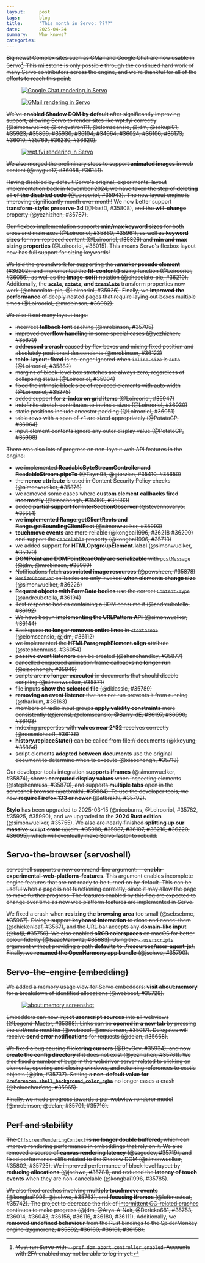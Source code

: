 ```yaml
---
layout:     post
tags:       blog
title:      "This month in Servo: ????"
date:       2025-04-24
summary:    Who knows?
categories:
---
```


~~Big news!
Complex sites such as GMail and Google Chat are now usable in Servo[^1].
This milestone is only possible through the continued hard work of many Servo contributors across the engine, and we're thankful for all of the efforts to reach this point.~~

[^1]: ~~Must run Servo with `--pref dom_abort_controller_enabled`. Accounts with 2FA enabled may not be able to log in yet.~~

<figure><a href="{{ '/img/blog/2025-04-servo-gchat.png' | url }}"><img alt="Google Chat rendering in Servo" src="{{ '/img/blog/2025-04-servo-gchat.png' | url }}"></a></figure>
<figure><a href="{{ '/img/blog/2025-04-servo-gmail.png' | url }}"><img alt="GMail rendering in Servo" src="{{ '/img/blog/2025-04-servo-gmail.png' | url }}"></a></figure>

~~We've **enabled Shadow DOM by default** after significantly improving support, allowing Servo to render sites like wpt.fyi correctly (@simonwuelker, @longvatron111, @elomscansio, @jdm, @sakupi01, #35923, #35899, #35930, #36104, #34964, #36024, #36106, #36173, #36010, #35769, #36230, #36620).~~

<figure><a href="{{ '/img/blog/2025-04-servo-wptfyi.png' | url }}"><img alt="wpt.fyi rendering in Servo" src="{{ '/img/blog/2025-04-servo-wptfyi.png' | url }}"></a></figure>

~~We also merged the preliminary steps to support **animated images** in web content (@rayguo17, #36058, #36141).~~

~~Having disabled by default Servo's original, experimental layout implementation back in November 2024, we have taken the step of **deleting all of the disabled code** (@Loirooriol, #35943).
The new layout engine is improving significantly month over month!~~
We now better support **transform-style: preserve-3d** (@HastD, #35808), ~~and the **will-change** property (@yezhizhen, #35787).~~

~~Our flexbox implementation supports **min/max keyword sizes** for both cross and main axes (@Loirooriol, #35860, #35961), as well as **keyword sizes** for non-replaced content (@Loirooriol, #35826) and **min and max sizing properties** (@Loirooriol, #36015).
This means Servo's flexbox layout now has full support for sizing keywords!~~

~~We laid the groundwork for supporting the **::marker pseudo element** (#36202), and implemented the **fit-content()** sizing function (@Loirooriol, #36056), as well as the **image-set()** notation (@chocolate-pie, #36210).~~
~~Additionally, the **`scale`, `rotate`, and `translate`** transform properties now work (@chocolate-pie, @Loirooriol, #35926).~~
~~Finally, we **improved the performance** of deeply nested pages that require laying out boxes multiple times (@Loirooriol, @mrobinson, #36082).~~

~~We also fixed many layout bugs:~~
* ~~incorrect **fallback font** caching (@mrobinson, #35705)~~
* ~~improved **overflow handling** in some special cases (@yezhizhen, #35670)~~
* ~~**addressed a crash** caused by flex boxes and mixing fixed position and absolutely positioned descendants (@mrobinson, #36123)~~
* ~~**table-layout: fixed** is no longer ignored when `inline-size` is `auto` (@Loirooriol, #35882)~~
* ~~margins of block-level box stretches are always zero, regardless of collapsing status (@Loirooriol, #35904)~~
* ~~fixed the intrinsic block size of replaced elements with auto width (@Loirooriol, #35275)~~
* ~~added support for **z-index on grid items** (@Loirooriol, #35947)~~
* ~~indefinite stretch contributes to intrinsic sizes (@Loirooriol, #36030)~~
* ~~static positions include ancestor padding (@Loirooriol, #36051)~~
* ~~table rows with a span of >1 are sized appropriately (@PotatoCP, #36064)~~
* ~~input element contents ignore any outer display value (@PotatoCP, #35908)~~

~~There was also lots of progress on non-layout web API features in the engine:~~
* ~~we implemented **ReadableByteStreamController and ReadableStream.pipeTo** (@Taym95, @gterzian, #35410, #35650)~~
* ~~the **nonce attribute** is used in Content Security Policy checks (@simonwuelker, #35876)~~
* ~~we removed some cases where **custom element callbacks fired incorrectly** (@xiaochengh, #35960, #35883)~~
* ~~added **partial support for InterSectionObserver** (@stevennovaryo, #35551)~~
* ~~we **implemented Range.getClientRects and Range.getBoundingClientRect** (@simonwuelker, #35993)~~
* ~~**touchmove events** are more reliable (@kongbai1996, #36218 #36200) and support the `cancelable` property (@kongbai1996, #35713)~~
* ~~we added support for **HTMLOptgroupElement.label** (@simonwuelker, #35970)~~
* ~~**DOMPoint and DOMPointReadOnly are serializable** with `postMessage` (@jdm, @mrobinson, #35989)~~
* ~~Notifications fetch **associated image resources** (@pewsheen, #35878)~~
* ~~`ResizeObserver` callbacks are only invoked **when elements change size** (@simonwuelker, #36226)~~
* ~~**Request objects with FormData bodies** use the correct `Content-Type` (@andreubotella, #36194)~~
* ~~Text response bodies containing a BOM consume it (@andreubotella, #36192)~~
* ~~We have begun **implementing the URLPattern API** (@simonwuelker, #36144)~~
* ~~Backspace **no longer removes entire lines** in `<textarea>` (@elomscansio, @jdm, #36112)~~
* ~~we implemented the **HTMLParagraphElement.align** attribute (@stephenmuss, #36054)~~
* ~~**passive event listeners** can be created (@shanehandley, #35877)~~
* ~~cancelled enqueued animation frame callbacks **no longer run** (@xiaochengh, #35849)~~
* ~~scripts are **no longer executed** in documents that should disable scripting (@simonwuelker, #35871)~~
* ~~file inputs **show the selected file** (@dklassic, #35789)~~
* ~~**removing an event listener** that has not run prevents it from running (@tharkum, #36163)~~
* ~~members of radio input groups **apply validity constraints** more consistently (@jerensl, @elomscansio, @Barry-dE, #36197, #36090, #36103)~~
* ~~indexing properties with **values near 2^32** resolves correctly (@reesmichael1, #36136)~~
* ~~**history.replaceState()** can be called from file:// documents (@kkoyung, #35864)~~
* ~~script elements **adopted between documents** use the original document to determine when to execute (@xiaochengh, #35718)~~

~~Our developer tools integration **supports iframes** (@simonwuelker, #35874), shows **computed display values** when inspecting elements (@stephenmuss, #35870), and supports **multiple tabs** open in the servoshell browser (@atbrakhi, #35884).
To use the developer tools, we now **require Firefox 133 or newer** (@atbrakhi, #35792).~~

**Stylo** has been upgraded to 2025-03-15 (@nicoburns, @Loirooriol, #35782, #35925, #35990), and we upgraded to the **2024 Rust edition** (@simonwuelker, #35755).
~~We also are nearly finished **splitting up our massive `script` crate** (@jdm, #35988, #35987, #36107, #36216, #36220, #36095), which will eventually make Servo faster to rebuild.~~

## Servo-the-browser (servoshell)

~~servoshell supports a new command-line argument: **--enable-experimental-web-platform-features**.
This argument enables incomplete engine features
that are not ready to be turned on by default.
This can be useful when a page is not functioning correctly, since it may allow the page to make further progress.
The features enabled by this flag are expected to change over time as new web platform features are implemented in Servo.~~

~~We fixed a crash when **resizing the browsing area** too small (@sebsebmc, #35967).~~
~~Dialogs support **keyboard interaction** to close and cancel them (@chickenleaf, #3567), and the URL bar accepts any **domain-like input** (@kafji, #35756).
We also enabled **sRGB colorspaces** on macOS for better colour fidelity (@IsaacMarovitz, #35683).
Using the `--userscripts` argument without providing a path **defaults to ./resources/user-agent-js/**.
Finally, we **renamed the OpenHarmony app bundle** (@jschwe, #35790).~~

## ~~Servo-the-engine (embedding)~~

~~We added a memory usage view for Servo embedders: **visit about:memory** for a breakdown of identified allocations (@webbeef, #35728).~~

<figure><a href="{{ '/img/blog/2025-04-servo-aboutmemory.png' | url }}"><img alt="about:memory screenshot" src="{{ '/img/blog/2025-04-servo-aboutmemory.png' | url }}"></a></figure>

~~Embedders can now **inject userscript sources** into all webviews (@Legend-Master, #35388).
Links can be **opened in a new tab** by pressing the ctrl/meta modifier (@webbeef, @mrobinson, #35017).
Delegates will receive **send error notifications** for requests (@delan, #35668).~~

~~We fixed a bug causing **flickering cursors** (@DevGev, #35934), and now **create the config directory** if it does not exist (@yezhizhen, #35761).
We also fixed a number of bugs in the webdriver server related to clicking on elements, opening and closing windows, and returning references to exotic objects (@jdm, #35737).
Setting a **non-default value for `Preferences.shell_background_color_rgba`** no longer cases a crash (@boluochoufeng, #35865).~~

~~Finally, we made progress towards a per-webview renderer model (@mrobinson, @delan, #35701, #35716).~~

## ~~Perf and stability~~

~~The `OffscreenRenderingContext` is **no longer double buffered**, which can improve rendering performance in embeddings that rely on it.
We also removed a source of **canvas rendering latency** (@sagudev, #35719), and fixed performance cliffs related to the Shadow DOM (@simonwuelker, #35802, #35725).
We improved performance of block level layout by **reducing allocations** (@jschwe, #35781), and reduced the **latency of touch events** when they are non-cancelable (@kongbai1996, #35785).~~

~~We also fixed crashes involving **multiple touchmove events** (@kongbai1996, @jschwe, #35763), and **focusing iframes** (@leftmostcat, #35742).
The project to decrease the risk of [intermittent GC-related crashes](https://github.com/servo/servo/issues/33140) continues to make progress (@jdm, @Arya-A-Nair, @Dericko681, #35753, #36014, #36043, #36156, #36116, #36180, #36111).
Additionally, we **removed undefined behaviour** from the Rust bindings to the SpiderMonkey engine (@gmorenz, #35892, #36160, #36161, #36158).~~

<!--
>>> top deltas (score, pp):
/streams/ (6.6pp to 17.1%)
/css/css-sizing/ (6.4pp to 58.4%)
/css/CSS2/box-display/ (4.4pp to 92.2%)
/shadow-dom/ (4.1pp to 50.9%)
All WPT tests (2.9pp to 58.9%)
/css/css-grid/ (2.0pp to 43.2%)
/css/cssom/ (1.3pp to 66.5%)
/css/ (1.1pp to 66.6%)
/css/css-flexbox/ (1.0pp to 77.4%)
/css/css-position/ (0.5pp to 52.2%)
/css/css-align/ (0.4pp to 66.1%)
/css/CSS2/positioning/ (0.2pp to 94.5%)
/css/CSS2/tables/ & /css/css-tables/ (0.2pp to 91.9%)
/css/CSS2/ (0.1pp to 85.0%)
/content-security-policy/ (0.0pp to 2.6%)
/css/CSS2/abspos/ (0.0pp to 98.2%)
/css/CSS2/floats/ (0.0pp to 91.5%)
/css/CSS2/floats-clear/ (0.0pp to 93.9%)
/css/CSS2/linebox/ (0.0pp to 96.8%)
/css/CSS2/margin-padding-clear/ (0.0pp to 99.0%)
/css/CSS2/normal-flow/ (0.0pp to 96.5%)
/css/css-text/ (0.0pp to 47.5%)
/gamepad/ (0.0pp to 70.8%)
/trusted-types/ (0.0pp to 0.0%)
/WebCryptoAPI/ (0.0pp to 39.2%)
/webxr/ (0.0pp to 54.9%)

>>> top deltas (subtests, pp):
/shadow-dom/ (69.8pp to 77.8%)
/streams/ (29.0pp to 65.1%)
/css/css-sizing/ (5.0pp to 72.3%)
/css/CSS2/box-display/ (4.4pp to 92.2%)
All WPT tests (3.9pp to 86.5%)
/css/css-flexbox/ (2.8pp to 62.5%)
/css/css-grid/ (2.4pp to 43.9%)
/css/ (1.0pp to 61.0%)
/css/cssom/ (1.0pp to 82.3%)
/css/css-position/ (0.3pp to 62.7%)
/css/css-align/ (0.3pp to 78.0%)
/css/CSS2/tables/ & /css/css-tables/ (0.3pp to 87.0%)
/css/CSS2/positioning/ (0.2pp to 94.5%)
/css/CSS2/ (0.1pp to 86.0%)
/content-security-policy/ (0.0pp to 0.7%)
/css/CSS2/abspos/ (0.0pp to 96.6%)
/css/CSS2/floats/ (0.0pp to 87.8%)
/css/CSS2/floats-clear/ (0.0pp to 92.2%)
/css/CSS2/linebox/ (0.0pp to 79.4%)
/css/CSS2/margin-padding-clear/ (0.0pp to 99.0%)
/css/CSS2/normal-flow/ (0.0pp to 96.2%)
/css/css-text/ (0.0pp to 37.3%)
/gamepad/ (0.0pp to 93.0%)
/trusted-types/ (0.0pp to 0.0%)
/WebCryptoAPI/ (0.0pp to 60.6%)
/webxr/ (0.0pp to 63.0%)
-->

<style>
    ._correction {
        max-width: 33em;
        margin: 1em auto;
        border-bottom: 1px solid;
        padding-bottom: 1em;
    }
    ._note {
        margin: 1em 1em;
        border-left: 1px solid;
        padding-left: 1em;
        opacity: 0.75;
    }
</style>
